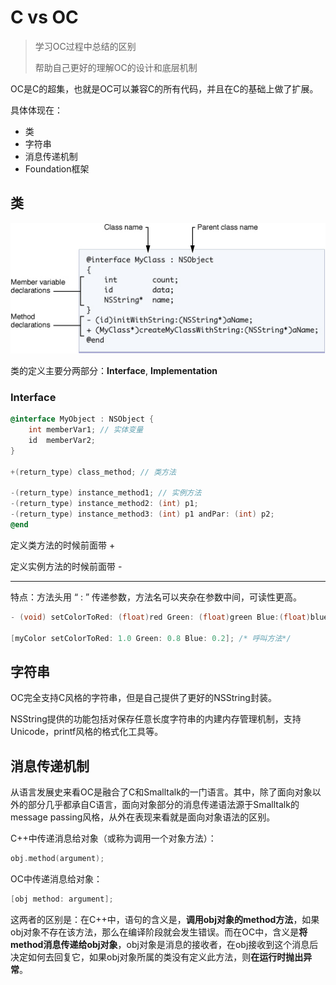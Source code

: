 # C vs OC

> 学习OC过程中总结的区别
>
> 帮助自己更好的理解OC的设计和底层机制

OC是C的超集，也就是OC可以兼容C的所有代码，并且在C的基础上做了扩展。

具体体现在：

- 类
- 字符串
- 消息传递机制
- Foundation框架



## 类

![](./pics/类声明图.jpg)

类的定义主要分两部分：**Interface**, **Implementation**

### Interface

```objective-c
@interface MyObject : NSObject {
    int memberVar1; // 实体变量
    id  memberVar2;
}

+(return_type) class_method; // 类方法

-(return_type) instance_method1; // 实例方法
-(return_type) instance_method2: (int) p1;
-(return_type) instance_method3: (int) p1 andPar: (int) p2;
@end
```

定义类方法的时候前面带 +

定义实例方法的时候前面带 -

-----------------------

特点：方法头用 “ : ” 传递参数，方法名可以夹杂在参数中间，可读性更高。

```objective-c
- (void) setColorToRed: (float)red Green: (float)green Blue:(float)blue; /* 宣告方法*/

[myColor setColorToRed: 1.0 Green: 0.8 Blue: 0.2]; /* 呼叫方法*/
```



## 字符串

OC完全支持C风格的字符串，但是自己提供了更好的NSString封装。

NSString提供的功能包括对保存任意长度字符串的内建内存管理机制，支持Unicode，printf风格的格式化工具等。



## 消息传递机制

从语言发展史来看OC是融合了C和Smalltalk的一门语言。其中，除了面向对象以外的部分几乎都承自C语言，面向对象部分的消息传递语法源于Smalltalk的message passing风格，从外在表现来看就是面向对象语法的区别。

C++中传递消息给对象（或称为调用一个对象方法）：

```c++
obj.method(argument);
```

OC中传递消息给对象：

```objective-c
[obj method: argument];
```

这两者的区别是：在C++中，语句的含义是，**调用obj对象的method方法**，如果obj对象不存在该方法，那么在编译阶段就会发生错误。而在OC中，含义是**将method消息传递给obj对象**，obj对象是消息的接收者，在obj接收到这个消息后决定如何去回复它，如果obj对象所属的类没有定义此方法，则**在运行时抛出异常**。